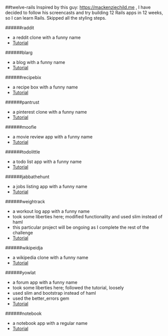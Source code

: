 ##twelve-rails
Inspired by this guy: https://mackenziechild.me , I have decided to follow his screencasts and try building 12 Rails apps in 12 weeks, so I can learn Rails. Skipped all the styling steps.

######raddit
- a reddit clone with a funny name
- [Tutorial](https://mackenziechild.me/12-in-12/1/)

######blarg
- a blog with a funny name
- [Tutorial](https://mackenziechild.me/12-in-12/2/)

######recipebix
- a recipe box with a funny name
- [Tutorial](https://mackenziechild.me/12-in-12/3/)

######pantrust
- a pinterest clone with a funny name
- [Tutorial](https://mackenziechild.me/12-in-12/4/)

######moofie
- a movie review app with a funny name
- [Tutorial](https://mackenziechild.me/12-in-12/5/)

######todolittle
- a todo list app with a funny name
- [Tutorial](https://mackenziechild.me/12-in-12/6/)

######jabbathehunt
- a jobs listing app with a funny name
- [Tutorial](https://mackenziechild.me/12-in-12/7/)

######weightrack
- a workout log app with a funny name
- took some liberties here; modified functionality and used slim instead of haml
- this particular project will be ongoing as I complete the rest of the challenge
- [Tutorial](https://mackenziechild.me/12-in-12/8/)

######wikipeidja
- a wikipedia clone with a funny name
- [Tutorial](https://mackenziechild.me/12-in-12/9/)

######yowlat
- a forum app with a funny name
- took some liberties here; followed the tutorial, loosely
- used slim and bootstrap instead of haml
- used the better_errors gem
- [Tutorial](https://mackenziechild.me/12-in-12/10/)

######notebook
- a notebook app with a regular name
- [Tutorial](https://mackenziechild.me/12-in-12/11/)